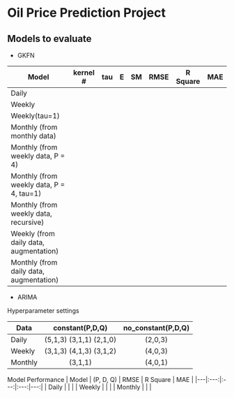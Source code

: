 # Oil Price Prediction Project


## Models to evaluate

-  GKFN

| Model  | kernel # | tau | E | SM |  RMSE | R Square |  MAE |
|---|:---:|:---:|:---:|:---:|:---:|:---:|---:|
| Daily | | | | | | | |
| Weekly | | | | | | | |
| Weekly(tau=1) | | | | | | | |
| Monthly (from monthly data) | | | | | | | | 
| Monthly (from weekly data, P = 4) | | | | | | | |
| Monthly (from weekly data, P = 4, tau=1) | | | | | | | |
| Monthly (from weekly data, recursive) | | | | | | | | 
| Weekly (from daily data, augmentation) | | | | | | | |
| Monthly (from daily data, augmentation) | | | | | | | |

- ARIMA

Hyperparameter settings

| Data  | constant(P,D,Q) | no_constant(P,D,Q)|
|---|:---:|:---:|
| Daily | (5,1,3) (3,1,1) (2,1,0) | (2,0,3) |
| Weekly | (3,1,3) (4,1,3) (3,1,2) | (4,0,3) | 
| Monthly | (3,1,1) | (4,0,1) |


Model Performance
| Model  | (P, D, Q) | RMSE | R Square |  MAE |
|---|:---:|:---:|:---:|---:|
| Daily | | | 
| Weekly | | | 
| Monthly | | | 
